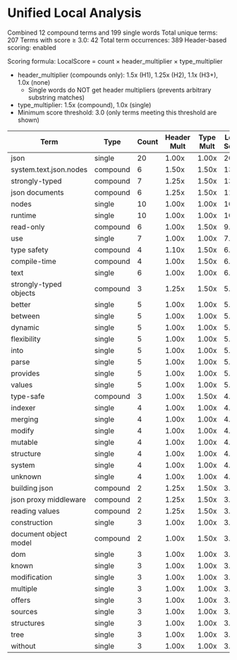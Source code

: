 # Unified Local Analysis

Combined 12 compound terms and 199 single words
Total unique terms: 207
Terms with score ≥ 3.0: 42
Total term occurrences: 389
Header-based scoring: enabled

Scoring formula: LocalScore = count × header_multiplier × type_multiplier
- header_multiplier (compounds only): 1.5x (H1), 1.25x (H2), 1.1x (H3+), 1.0x (none)
  - Single words do NOT get header multipliers (prevents arbitrary substring matches)
- type_multiplier: 1.5x (compound), 1.0x (single)
- Minimum score threshold: 3.0 (only terms meeting this threshold are shown)

| Term | Type | Count | Header Mult | Type Mult | Local Score |
|------|------|-------|-------------|-----------|-------------|
| json | single | 20 | 1.00x | 1.00x | 20.0 |
| system.text.json.nodes | compound | 6 | 1.50x | 1.50x | 13.5 |
| strongly-typed | compound | 7 | 1.25x | 1.50x | 13.1 |
| json documents | compound | 6 | 1.25x | 1.50x | 11.2 |
| nodes | single | 10 | 1.00x | 1.00x | 10.0 |
| runtime | single | 10 | 1.00x | 1.00x | 10.0 |
| read-only | compound | 6 | 1.00x | 1.50x | 9.0 |
| use | single | 7 | 1.00x | 1.00x | 7.0 |
| type safety | compound | 4 | 1.10x | 1.50x | 6.6 |
| compile-time | compound | 4 | 1.00x | 1.50x | 6.0 |
| text | single | 6 | 1.00x | 1.00x | 6.0 |
| strongly-typed objects | compound | 3 | 1.25x | 1.50x | 5.6 |
| better | single | 5 | 1.00x | 1.00x | 5.0 |
| between | single | 5 | 1.00x | 1.00x | 5.0 |
| dynamic | single | 5 | 1.00x | 1.00x | 5.0 |
| flexibility | single | 5 | 1.00x | 1.00x | 5.0 |
| into | single | 5 | 1.00x | 1.00x | 5.0 |
| parse | single | 5 | 1.00x | 1.00x | 5.0 |
| provides | single | 5 | 1.00x | 1.00x | 5.0 |
| values | single | 5 | 1.00x | 1.00x | 5.0 |
| type-safe | compound | 3 | 1.00x | 1.50x | 4.5 |
| indexer | single | 4 | 1.00x | 1.00x | 4.0 |
| merging | single | 4 | 1.00x | 1.00x | 4.0 |
| modify | single | 4 | 1.00x | 1.00x | 4.0 |
| mutable | single | 4 | 1.00x | 1.00x | 4.0 |
| structure | single | 4 | 1.00x | 1.00x | 4.0 |
| system | single | 4 | 1.00x | 1.00x | 4.0 |
| unknown | single | 4 | 1.00x | 1.00x | 4.0 |
| building json | compound | 2 | 1.25x | 1.50x | 3.8 |
| json proxy middleware | compound | 2 | 1.25x | 1.50x | 3.8 |
| reading values | compound | 2 | 1.25x | 1.50x | 3.8 |
| construction | single | 3 | 1.00x | 1.00x | 3.0 |
| document object model | compound | 2 | 1.00x | 1.50x | 3.0 |
| dom | single | 3 | 1.00x | 1.00x | 3.0 |
| known | single | 3 | 1.00x | 1.00x | 3.0 |
| modification | single | 3 | 1.00x | 1.00x | 3.0 |
| multiple | single | 3 | 1.00x | 1.00x | 3.0 |
| offers | single | 3 | 1.00x | 1.00x | 3.0 |
| sources | single | 3 | 1.00x | 1.00x | 3.0 |
| structures | single | 3 | 1.00x | 1.00x | 3.0 |
| tree | single | 3 | 1.00x | 1.00x | 3.0 |
| without | single | 3 | 1.00x | 1.00x | 3.0 |
